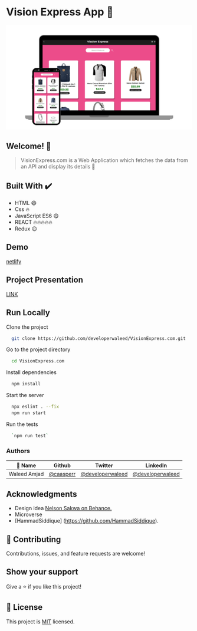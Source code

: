 # Vision Express App 👋

![App Screenshot](./mock.png)

## Welcome! 👋

> VisionExpress.com is a Web Application which fetches the data from an API and display its details 🙌

## Built With ✔️

- HTML 😄
- Css 🔥
- JavaScript ES6 😋
- REACT 🔥🔥🔥🔥🔥
- Redux 😉

## Demo

[netlify](https://monumental-praline-eef042.netlify.app/)

## Project Presentation

[LINK](https://drive.google.com/file/d/1wR0BFa9uF0BVZBYILmL8C6MfTAzZKph5/view?usp=sharing)

## Run Locally

Clone the project

```bash
  git clone https://github.com/developerwaleed/VisionExpress.com.git
```

Go to the project directory

```bash
  cd VisionExpress.com
```

Install dependencies

```bash
  npm install
```

Start the server

```bash
  npx eslint . --fix
  npm run start
```

Run the tests

```bash
  `npm run test`
```
### Authors

| 👤 Name | Github | Twitter | LinkedIn |
|------|--------|---------|----------|
|Waleed Amjad|[@caasperr](https://github.com/caasperr)|[@developerwaleed](https://twitter.com/developerwaleed)|[@developerwaleed](https://www.linkedin.com/in/developerwaleed/)|

## Acknowledgments
- Design idea [Nelson Sakwa on Behance.](https://www.behance.net/sakwadesignstudio)
- Microverse
- [HammadSiddique] (https://github.com/HammadSiddique).

## 🤝 Contributing

Contributions, issues, and feature requests are welcome!

## Show your support

Give a ⭐ if you like this project!

## 📝 License

This project is [MIT](./MIT.md) licensed.




